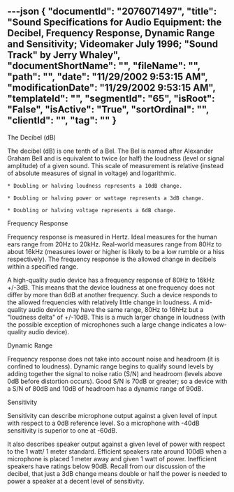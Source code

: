 ---json
{
  "documentId": "2076071497",
  "title": "Sound Specifications for Audio Equipment: the Decibel, Frequency Response, Dynamic Range and Sensitivity; Videomaker July 1996; &quot;Sound Track&quot; by Jerry Whaley",
  "documentShortName": "",
  "fileName": "",
  "path": "",
  "date": "11/29/2002 9:53:15 AM",
  "modificationDate": "11/29/2002 9:53:15 AM",
  "templateId": "",
  "segmentId": "65",
  "isRoot": "False",
  "isActive": "True",
  "sortOrdinal": "",
  "clientId": "",
  "tag": ""
}
---

The Decibel (dB)

The decibel (dB) is one tenth of a Bel. The Bel is named after Alexander Graham Bell and is equivalent to twice (or half) the loudness (level or signal amplitude) of a given sound. This scale of measurement is relative (instead of absolute measures of signal in voltage) and logarithmic.

    * Doubling or halving loudness represents a 10dB change.

    * Doubling or halving power or wattage represents a 3dB change.

    * Doubling or halving voltage represents a 6dB change.


Frequency Response

Frequency response is measured in Hertz. Ideal measures for the human ears range from 20Hz to 20kHz. Real-world measures range from 80Hz to about 16kHz (measures lower or higher is likely to be a low rumble or a hiss respectively). The frequency response is the allowed change in decibels within a specified range.

A high-quality audio device has a frequency response of 80Hz to 16kHz +/-3dB. This means that the device loudness at one frequency does not differ by more than 6dB at another frequency. Such a device responds to the allowed frequencies with relatively little change in loudness. A mid-quality audio device may have the same range, 80Hz to 16hHz but a &quot;loudness delta&quot; of +/-10dB. This is a much larger change in loudness (with the possible exception of microphones such a large change indicates a low-quality audio device).


Dynamic Range

Frequency response does not take into account noise and headroom (it is confined to loudness). Dynamic range begins to qualify sound levels by adding together the signal to noise ratio (S/N) and headroom (levels above 0dB before distortion occurs). Good S/N is 70dB or greater; so a device with a S/N of 80dB and 10dB of headroom has a dynamic range of 90dB.


Sensitivity

Sensitivity can describe microphone output against a given level of input with respect to a 0dB reference level. So a microphone with -40dB sensitivity is superior to one at -60dB.

It also describes speaker output against a given level of power with respect to the 1 watt/ 1 meter standard. Efficient speakers rate around 100dB when a microphone is placed 1 meter away and given 1 watt of power. Inefficient speakers have ratings below 90dB. Recall from our discussion of the decibel, that just a 3dB change means double or half the power is needed to power a speaker at a decent level of sensitivity.
